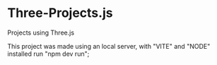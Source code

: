 # Three-Projects.js
Projects using Three.js

This project was made using an local server, with "VITE" and "NODE" installed run "npm dev run";
